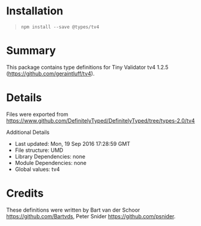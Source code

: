 # Installation
> `npm install --save @types/tv4`

# Summary
This package contains type definitions for Tiny Validator tv4 1.2.5 (https://github.com/geraintluff/tv4).

# Details
Files were exported from https://www.github.com/DefinitelyTyped/DefinitelyTyped/tree/types-2.0/tv4

Additional Details
 * Last updated: Mon, 19 Sep 2016 17:28:59 GMT
 * File structure: UMD
 * Library Dependencies: none
 * Module Dependencies: none
 * Global values: tv4

# Credits
These definitions were written by Bart van der Schoor <https://github.com/Bartvds>, Peter Snider <https://github.com/psnider>.
